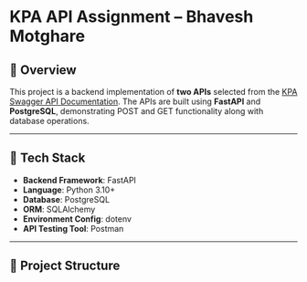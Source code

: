 # KPA API Assignment – Bhavesh Motghare

## 📌 Overview

This project is a backend implementation of **two APIs** selected from the [KPA Swagger API Documentation](https://app.swaggerhub.com/apis/sarvasuvidhaen/kpa-form_data/1.0.0). The APIs are built using **FastAPI** and **PostgreSQL**, demonstrating POST and GET functionality along with database operations.

---

## 🚀 Tech Stack

- **Backend Framework**: FastAPI
- **Language**: Python 3.10+
- **Database**: PostgreSQL
- **ORM**: SQLAlchemy
- **Environment Config**: dotenv
- **API Testing Tool**: Postman

---

## 📂 Project Structure

